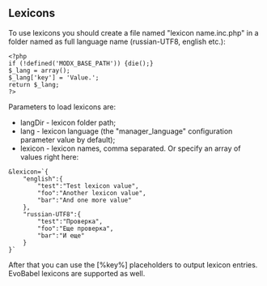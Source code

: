 ## Lexicons

To use lexicons you should create a file named "lexicon name.inc.php" in a folder named as full language name (russian-UTF8, english etc.):
```
<?php
if (!defined('MODX_BASE_PATH')) {die();}
$_lang = array();
$_lang['key'] = 'Value.';
return $_lang;
?>
```
Parameters to load lexicons are:

* langDir - lexicon folder path;
* lang - lexicon language (the "manager_language" configuration parameter value by default);
* lexicon - lexicon names, comma separated. Or specify an array of values right here:
```
&lexicon=`{
    "english":{
        "test":"Test lexicon value",
        "foo":"Another lexicon value",
        "bar":"And one more value"
    },
    "russian-UTF8":{
        "test":"Проверка",
        "foo":"Еще проверка",
        "bar":"И еще"
    }
}`
```

After that you can use the [%key%] placeholders to output lexicon entries. EvoBabel lexicons are supported as well.
